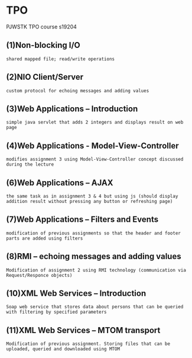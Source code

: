 # TPO
PJWSTK TPO course 
s19204

## (1)Non-blocking I/O  
    shared mapped file; read/write operations
## (2)NIO Client/Server 
    custom protocol for echoing messages and adding values
## (3)Web Applications – Introduction 
    simple java servlet that adds 2 integers and displays result on web page
## (4)Web Applications - Model-View-Controller
    modifies assignment 3 using Model-View-Controller concept discussed during the lecture
## (6)Web Applications – AJAX
    the same task as in assignment 3 & 4 but using js (should display addition result without pressing any button or refreshing page)
## (7)Web Applications – Filters and Events
    modification of previous assignments so that the header and footer parts are added using filters
## (8)RMI – echoing messages and adding values
    Modification of assignment 2 using RMI technology (communication via Request/Responce objects)
## (10)XML Web Services – Introduction
    Soap web service that stores data about persons that can be queried with filtering by specified parameters
## (11)XML Web Services – MTOM transport
    Modification of previous assignment. Storing files that can be uploaded, queried and downloaded using MTOM    
